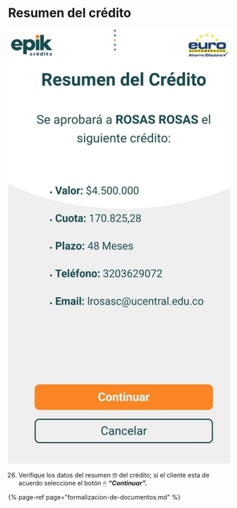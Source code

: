 # Resumen del crédito

![](../../.gitbook/assets/whatsapp-image-2021-08-25-at-12.14.11-pm-3-.jpeg)

26.	Verifique los datos del resumen 🤓 del crédito; si el cliente esta de acuerdo seleccione el botón 🖱 _**“Continuar”.**_

{% page-ref page="formalizacion-de-documentos.md" %}

